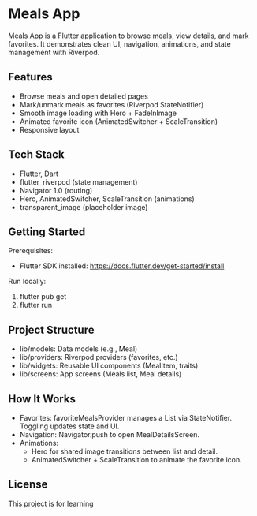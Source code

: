 # Meals App

Meals App is a Flutter application to browse meals, view details, and mark favorites. It demonstrates clean UI, navigation, animations, and state management with Riverpod.

## Features

- Browse meals and open detailed pages
- Mark/unmark meals as favorites (Riverpod StateNotifier)
- Smooth image loading with Hero + FadeInImage
- Animated favorite icon (AnimatedSwitcher + ScaleTransition)
- Responsive layout

## Tech Stack

- Flutter, Dart
- flutter_riverpod (state management)
- Navigator 1.0 (routing)
- Hero, AnimatedSwitcher, ScaleTransition (animations)
- transparent_image (placeholder image)

## Getting Started

Prerequisites:
- Flutter SDK installed: https://docs.flutter.dev/get-started/install

Run locally:
1. flutter pub get
2. flutter run

## Project Structure

- lib/models: Data models (e.g., Meal)
- lib/providers: Riverpod providers (favorites, etc.)
- lib/widgets: Reusable UI components (MealItem, traits)
- lib/screens: App screens (Meals list, Meal details)

## How It Works

- Favorites: favoriteMealsProvider manages a List<Meal> via StateNotifier. Toggling updates state and UI.
- Navigation: Navigator.push to open MealDetailsScreen.
- Animations: 
  - Hero for shared image transitions between list and detail.
  - AnimatedSwitcher + ScaleTransition to animate the favorite icon.

## License

This project is for learning